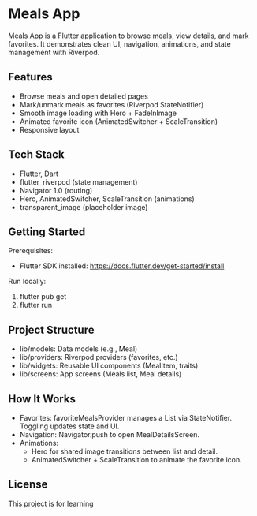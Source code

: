 # Meals App

Meals App is a Flutter application to browse meals, view details, and mark favorites. It demonstrates clean UI, navigation, animations, and state management with Riverpod.

## Features

- Browse meals and open detailed pages
- Mark/unmark meals as favorites (Riverpod StateNotifier)
- Smooth image loading with Hero + FadeInImage
- Animated favorite icon (AnimatedSwitcher + ScaleTransition)
- Responsive layout

## Tech Stack

- Flutter, Dart
- flutter_riverpod (state management)
- Navigator 1.0 (routing)
- Hero, AnimatedSwitcher, ScaleTransition (animations)
- transparent_image (placeholder image)

## Getting Started

Prerequisites:
- Flutter SDK installed: https://docs.flutter.dev/get-started/install

Run locally:
1. flutter pub get
2. flutter run

## Project Structure

- lib/models: Data models (e.g., Meal)
- lib/providers: Riverpod providers (favorites, etc.)
- lib/widgets: Reusable UI components (MealItem, traits)
- lib/screens: App screens (Meals list, Meal details)

## How It Works

- Favorites: favoriteMealsProvider manages a List<Meal> via StateNotifier. Toggling updates state and UI.
- Navigation: Navigator.push to open MealDetailsScreen.
- Animations: 
  - Hero for shared image transitions between list and detail.
  - AnimatedSwitcher + ScaleTransition to animate the favorite icon.

## License

This project is for learning